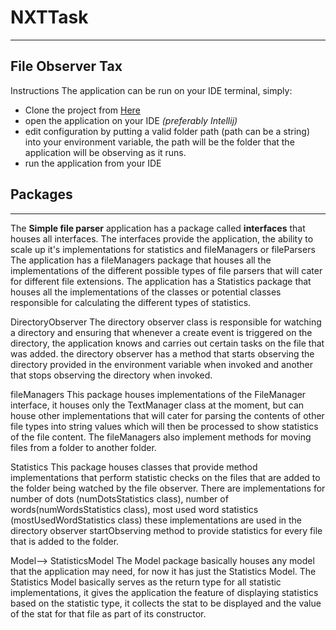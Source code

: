 # NXTTask
___

## File Observer Tax

Instructions The application can be run on your IDE terminal, simply:

- Clone the project from [Here](https://github.com/Jonathan463/NXTTask)
- open the application on your IDE _(preferably Intellij)_
- edit configuration by putting a valid folder path (path can be a string) into your environment variable, the path will be the folder that the application will be observing as it runs.
- run the application from your IDE



## Packages
___

The **Simple file parser** application has a package called **interfaces** that houses all interfaces. The interfaces provide the application, the ability to scale up it's implementations for statistics and fileManagers or fileParsers The application has a fileManagers package that houses all the implementations of the different possible types of file parsers that will cater for different file extensions. The application has a Statistics package that houses all the implementations of the classes or potential classes responsible for calculating the different types of statistics.

DirectoryObserver The directory observer class is responsible for watching a directory and ensuring that whenever a create event is triggered on the directory, the application knows and carries out certain tasks on the file that was added. the directory observer has a method that starts observing the directory provided in the environment variable when invoked and another that stops observing the directory when invoked.

fileManagers This package houses implementations of the FileManager interface, it houses only the TextManager class at the moment, but can house other implementations that will cater for parsing the contents of other file types into string values which will then be processed to show statistics of the file content. The fileManagers also implement methods for moving files from a folder to another folder.

Statistics This package houses classes that provide method implementations that perform statistic checks on the files that are added to the folder being watched by the file observer. There are implementations for number of dots (numDotsStatistics class), number of words(numWordsStatistics class), most used word statistics (mostUsedWordStatistics class) these implementations are used in the directory observer startObserving method to provide statistics for every file that is added to the folder.

Model--> StatisticsModel The Model package basically houses any model that the application may need, for now it has just the Statistics Model. The Statistics Model basically serves as the return type for all statistic implementations, it gives the application the feature of displaying statistics based on the statistic type, it collects the stat to be displayed and the value of the stat for that file as part of its constructor.